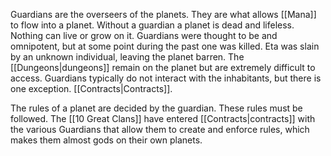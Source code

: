 Guardians are the overseers of the planets. They are what allows [[Mana]] to flow into a planet. Without a guardian a planet is dead and lifeless. Nothing can live or grow on it. Guardians were thought to be and omnipotent, but at some point during the past one was killed. Eta was slain by an unknown individual, leaving the planet barren. The [[Dungeons|dungeons]] remain on the planet but are extremely difficult to access. Guardians typically do not interact with the inhabitants, but there is one exception. [[Contracts|Contracts]].

The rules of a planet are decided by the guardian. These rules must be followed. The [[10 Great Clans]] have entered [[Contracts|contracts]] with the various Guardians that allow them to create and enforce rules, which makes them almost gods on their own planets.
